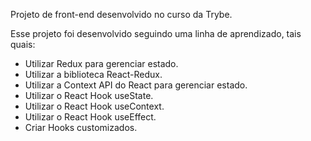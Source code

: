 Projeto de front-end desenvolvido no curso da Trybe.

Esse projeto foi desenvolvido seguindo uma linha de aprendizado, tais quais:

* Utilizar Redux para gerenciar estado.
* Utilizar a biblioteca React-Redux.
* Utilizar a Context API do React para gerenciar estado.
* Utilizar o React Hook useState.
* Utilizar o React Hook useContext.
* Utilizar o React Hook useEffect.
* Criar Hooks customizados.
